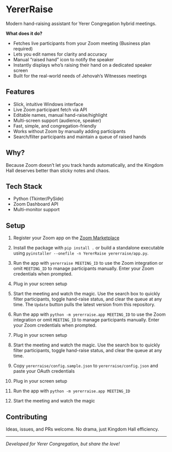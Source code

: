 # YererRaise

Modern hand-raising assistant for Yerer Congregation hybrid meetings.

**What does it do?**
- Fetches live participants from your Zoom meeting (Business plan required)
- Lets you edit names for clarity and accuracy
- Manual “raised hand” icon to notify the speaker
- Instantly displays who’s raising their hand on a dedicated speaker screen
- Built for the real-world needs of Jehovah’s Witnesses meetings

## Features

- Slick, intuitive Windows interface
- Live Zoom participant fetch via API
- Editable names, manual hand-raise/highlight
- Multi-screen support (audience, speaker)
- Fast, simple, and congregation-friendly
- Works without Zoom by manually adding participants
- Search/filter participants and maintain a queue of raised hands

## Why?

Because Zoom doesn’t let you track hands automatically, and the Kingdom Hall deserves better than sticky notes and chaos.

## Tech Stack

- Python (Tkinter/PySide)
- Zoom Dashboard API
- Multi-monitor support

## Setup

1. Register your Zoom app on the [Zoom Marketplace](https://marketplace.zoom.us/)

2. Install the package with `pip install .` or build a standalone executable using `pyinstaller --onefile -n YererRaise yererraise/app.py`.
3. Run the app with `yererraise MEETING_ID` to use the Zoom integration or omit `MEETING_ID` to manage participants manually. Enter your Zoom credentials when prompted.
4. Plug in your screen setup
5. Start the meeting and watch the magic. Use the search box to quickly filter participants, toggle hand-raise status, and clear the queue at any time. The `Update` button pulls the latest version from this repository.


2. Run the app with `python -m yererraise.app MEETING_ID` to use the Zoom integration or omit `MEETING_ID` to manage participants manually. Enter your Zoom credentials when prompted.
3. Plug in your screen setup
4. Start the meeting and watch the magic. Use the search box to quickly filter participants, toggle hand-raise status, and clear the queue at any time.

2. Copy `yererraise/config.sample.json` to `yererraise/config.json` and paste your OAuth credentials
3. Plug in your screen setup
4. Run the app with `python -m yererraise.app MEETING_ID`
5. Start the meeting and watch the magic



## Contributing

Ideas, issues, and PRs welcome. No drama, just Kingdom Hall efficiency.

---

*Developed for Yerer Congregation, but share the love!*


